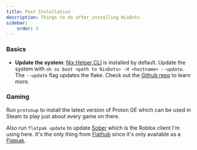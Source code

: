 ```yaml
---
title: Post Installation
description: Things to do after installing NixDots
sidebar:
    order: 3
---
```

### Basics
- **Update the system**: [Nix Helper CLI](https://github.com/nix-community/nh) is installed by default.
Update the system with `nh os boot <path to NixDots> -H <hostname> --update`. The `--update` flag updates the flake.
Check out the [Github repo](https://github.com/nix-community/nh) to learn more.

### Gaming
Run `protonup` to install the latest version of Proton GE which can be used in Steam to play just about every game on
there.

Also run `flatpak update` to update [Sober](https://sober.vinegarhq.org/) which is the Roblox client I'm using here. It's
the only thing from [Flathub](https://flathub.org/) since it's only available as a [Flatpak](https://flatpak.org/).
